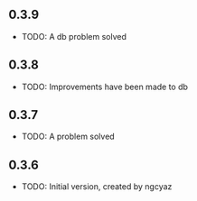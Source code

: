 ## 0.3.9

* TODO: A db problem solved
## 0.3.8

* TODO: Improvements have been made to db
## 0.3.7

* TODO: A problem solved
## 0.3.6

* TODO: Initial version, created by ngcyaz
